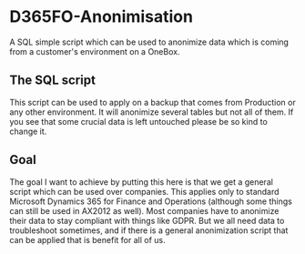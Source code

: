 # D365FO-Anonimisation
A SQL simple script which can be used to anonimize data which is coming from a customer's environment on a OneBox.

## The SQL script
This script can be used to apply on a backup that comes from Production or any other environment.
It will anonimize several tables but not all of them.
If you see that some crucial data is left untouched please be so kind to change it.

## Goal
The goal I want to achieve by putting this here is that we get a general script which can be used over companies.
This applies only to standard Microsoft Dynamics 365 for Finance and Operations (although some things can still be used in AX2012 as well).
Most companies have to anonimize their data to stay compliant with things like GDPR.
But we all need data to troubleshoot sometimes, and if there is a general anonimization script that can be applied that is benefit for all of us.